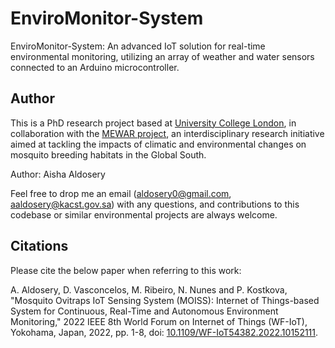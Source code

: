 # EnviroMonitor-System
EnviroMonitor-System: An advanced IoT solution for real-time environmental monitoring, utilizing an array of weather and water sensors connected to an Arduino microcontroller.

## Author
This is a PhD research project based at [University College London](https://www.ucl.ac.uk), in collaboration with the [MEWAR project](https://www.ucl.ac.uk/risk-disaster-reduction/research-projects/2024/may/mosquito-population-modelling-early-warning-system-and-rapid-health), an interdisciplinary research initiative aimed at tackling the impacts of climatic and environmental changes on mosquito breeding habitats in the Global South.

Author: Aisha Aldosery

Feel free to drop me an email ([aldosery0@gmail.com](mailto:aldosery0@gmail.com), [aaldosery@kacst.gov.sa](mailto:aaldosery@kacst.gov.sa)) with any questions, and contributions to this codebase or similar environmental projects are always welcome.

## Citations
Please cite the below paper when referring to this work:

A. Aldosery, D. Vasconcelos, M. Ribeiro, N. Nunes and P. Kostkova, "Mosquito Ovitraps IoT Sensing System (MOISS): Internet of Things-based System for Continuous, Real-Time and Autonomous Environment Monitoring," 2022 IEEE 8th World Forum on Internet of Things (WF-IoT), Yokohama, Japan, 2022, pp. 1-8, doi: [10.1109/WF-IoT54382.2022.10152111](https://ieeexplore.ieee.org/document/10152111).
